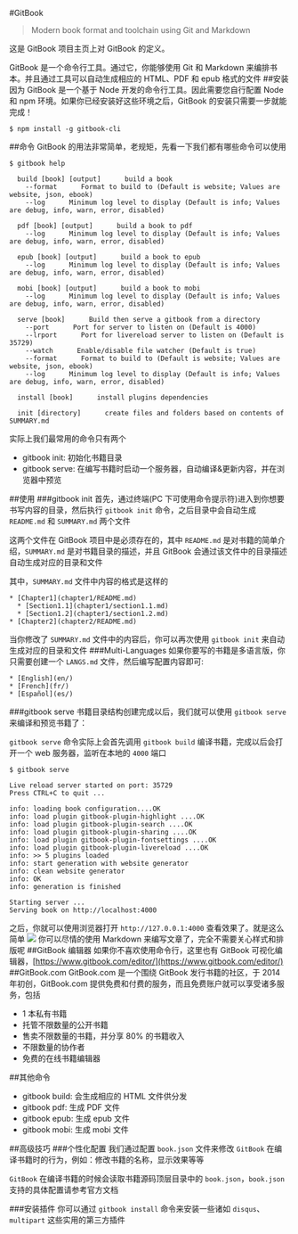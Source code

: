 #GitBook
> Modern book format and toolchain using Git and Markdown

这是 GitBook 项目主页上对 GitBook 的定义。

GitBook 是一个命令行工具。通过它，你能够使用 Git 和 Markdown 来编排书本。并且通过工具可以自动生成相应的 HTML、PDF 和 epub 格式的文件
##安装
因为 GitBook 是一个基于 Node 开发的命令行工具。因此需要您自行配置 Node 和 npm 环境。如果你已经安装好这些环境之后，GitBook 的安装只需要一步就能完成！

```
$ npm install -g gitbook-cli
```

##命令
GitBook 的用法非常简单，老规矩，先看一下我们都有哪些命令可以使用

```
$ gitbook help

  build [book] [output]      build a book
    --format      Format to build to (Default is website; Values are website, json, ebook)
    --log      Minimum log level to display (Default is info; Values are debug, info, warn, error, disabled)

  pdf [book] [output]      build a book to pdf
    --log      Minimum log level to display (Default is info; Values are debug, info, warn, error, disabled)

  epub [book] [output]      build a book to epub
    --log      Minimum log level to display (Default is info; Values are debug, info, warn, error, disabled)

  mobi [book] [output]      build a book to mobi
    --log      Minimum log level to display (Default is info; Values are debug, info, warn, error, disabled)

  serve [book]      Build then serve a gitbook from a directory
    --port      Port for server to listen on (Default is 4000)
    --lrport      Port for livereload server to listen on (Default is 35729)
    --watch      Enable/disable file watcher (Default is true)
    --format      Format to build to (Default is website; Values are website, json, ebook)
    --log      Minimum log level to display (Default is info; Values are debug, info, warn, error, disabled)

  install [book]      install plugins dependencies

  init [directory]      create files and folders based on contents of SUMMARY.md
```

实际上我们最常用的命令只有两个

* gitbook init: 初始化书籍目录
* gitbook serve: 在编写书籍时启动一个服务器，自动编译&更新内容，并在浏览器中预览

##使用
###gitbook init
首先，通过终端(PC 下可使用命令提示符)进入到你想要书写内容的目录，然后执行 `gitbook init` 命令，之后目录中会自动生成 `README.md` 和 `SUMMARY.md` 两个文件

这两个文件在 GitBook 项目中是必须存在的，其中 `README.md` 是对书籍的简单介绍，`SUMMARY.md` 是对书籍目录的描述，并且 GitBook 会通过该文件中的目录描述自动生成对应的目录和文件

其中，`SUMMARY.md` 文件中内容的格式是这样的

```
* [Chapter1](chapter1/README.md)
  * [Section1.1](chapter1/section1.1.md)
  * [Section1.2](chapter1/section1.2.md)
* [Chapter2](chapter2/README.md)
```
当你修改了 `SUMMARY.md` 文件中的内容后，你可以再次使用 `gitbook init` 来自动生成对应的目录和文件
###Multi-Languages
如果你要写的书籍是多语言版，你只需要创建一个 `LANGS.md` 文件，然后编写配置内容即可:

```
* [English](en/)
* [French](fr/)
* [Español](es/)
```
###gitbook serve
书籍目录结构创建完成以后，我们就可以使用 `gitbook serve` 来编译和预览书籍了：

`gitbook serve` 命令实际上会首先调用 `gitbook build` 编译书籍，完成以后会打开一个 web 服务器，监听在本地的 `4000` 端口

```
$ gitbook serve

Live reload server started on port: 35729
Press CTRL+C to quit ...

info: loading book configuration....OK
info: load plugin gitbook-plugin-highlight ....OK
info: load plugin gitbook-plugin-search ....OK
info: load plugin gitbook-plugin-sharing ....OK
info: load plugin gitbook-plugin-fontsettings ....OK
info: load plugin gitbook-plugin-livereload ....OK
info: >> 5 plugins loaded
info: start generation with website generator
info: clean website generator
info: OK
info: generation is finished

Starting server ...
Serving book on http://localhost:4000
```
之后，你就可以使用浏览器打开 `http://127.0.0.1:4000` 查看效果了。就是这么简单
![](https://segmentfault.com/image?src=https://camo.githubusercontent.com/c1b6c55fca8e171120ce1fd73afcee699cc2a98f/68747470733a2f2f7261772e6769746875622e636f6d2f476974626f6f6b494f2f676974626f6f6b2f6d61737465722f707265766965772e706e67&objectId=1190000004482449&token=d944cf8e246af5490891c158e031c3cd)
你可以尽情的使用 Markdown 来编写文章了，完全不需要关心样式和排版呢
##GitBook 编辑器
如果你不喜欢使用命令行，这里也有 GitBook 可视化编辑器，[https://www.gitbook.com/editor/](https://www.gitbook.com/editor/)
##GitBook.com
GitBook.com 是一个围绕 GitBook 发行书籍的社区，于 2014 年初创，GitBook.com 提供免费和付费的服务，而且免费账户就可以享受诸多服务，包括

* 1 本私有书籍
* 托管不限数量的公开书籍
* 售卖不限数量的书籍，并分享 80% 的书籍收入
* 不限数量的协作者
* 免费的在线书籍编辑器

##其他命令
* gitbook build: 会生成相应的 HTML 文件供分发
* gitbook pdf: 生成 PDF 文件
* gitbook epub: 生成 epub 文件
* gitbook mobi: 生成 mobi 文件

##高级技巧
###个性化配置
我们通过配置 `book.json` 文件来修改 `GitBook` 在编译书籍时的行为，例如：修改书籍的名称，显示效果等等

`GitBook` 在编译书籍的时候会读取书籍源码顶层目录中的 `book.json`，`book.json` 支持的具体配置请参考官方文档

###安装插件
你可以通过 `gitbook install` 命令来安装一些诸如 `disqus`、`multipart` 这些实用的第三方插件




